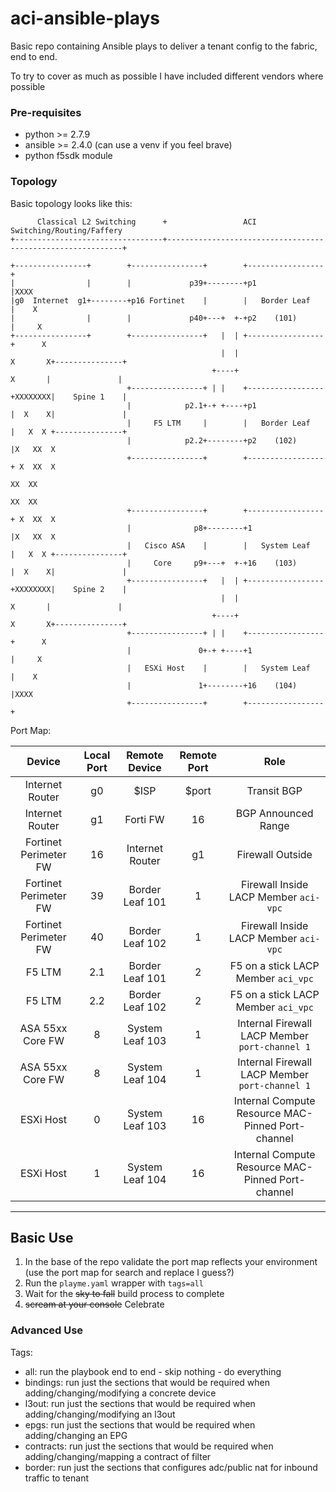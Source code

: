 # aci-ansible-plays

Basic repo containing Ansible plays to deliver a tenant config to the fabric, end to end.

To try to cover as much as possible I have included different vendors where possible

### Pre-requisites

- python >= 2.7.9
- ansible >= 2.4.0 (can use a venv if you feel brave)
- python f5sdk module

### Topology

Basic topology looks like this: 

```text
      Classical L2 Switching      +                 ACI Switching/Routing/Faffery
+---------------------------------+------------------------------------------------------------+

+----------------+        +----------------+        +-----------------+
|                |        |             p39+--------+p1               |XXXX
|g0  Internet  g1+--------+p16 Fortinet    |        |   Border Leaf   |    X
|                |        |             p40+---+  +-+p2    (101)      |     X
+----------------+        +----------------+   |  | +-----------------+      X
                                               |  |                   X       X+---------------+
                                             +----+                    X       |               |
                          +----------------+ | |    +-----------------+XXXXXXXX|    Spine 1    |
                          |            p2.1+-+ +----+p1               |  X    X|               |
                          |     F5 LTM     |        |   Border Leaf   |   X  X +---------------+
                          |            p2.2+--------+p2    (102)      |X   XX  X
                          +----------------+        +-----------------+ X  XX  X
                                                                         XX  XX
                                                                         XX  XX
                          +----------------+        +-----------------+ X  XX  X
                          |              p8+--------+1                |X   XX  X
                          |   Cisco ASA    |        |   System Leaf   |   X  X +---------------+
                          |     Core     p9+---+  +-+16    (103)      |  X    X|               |
                          +----------------+   |  | +-----------------+XXXXXXXX|    Spine 2    |
                                               |  |                    X       |               |
                                             +----+                   X       X+---------------+
                          +----------------+ | |    +-----------------+      X
                          |               0+-+ +----+1                |     X
                          |   ESXi Host    |        |   System Leaf   |    X
                          |               1+--------+16    (104)      |XXXX
                          +----------------+        +-----------------+
```
Port Map:

| Device                | Local Port | Remote Device  | Remote Port|  Role                                             |
| :-------------------: | :---------:| :------------: | :--------: | :-----------------------------------------------: | 
| Internet Router       | g0        | $ISP            | $port      | Transit BGP                                       |
| Internet Router       | g1        | Forti FW        | 16         | BGP Announced Range                               |
| Fortinet Perimeter FW | 16        | Internet Router | g1         | Firewall Outside                                  |
| Fortinet Perimeter FW | 39        | Border Leaf 101 | 1          | Firewall Inside LACP Member `aci-vpc`             |
| Fortinet Perimeter FW | 40        | Border Leaf 102 | 1          | Firewall Inside LACP Member `aci-vpc`             |
| F5 LTM                | 2.1       | Border Leaf 101 | 2          | F5 on a stick LACP Member `aci_vpc`               |
| F5 LTM                | 2.2       | Border Leaf 102 | 2          | F5 on a stick LACP Member `aci_vpc`               |
| ASA 55xx Core FW      | 8         | System Leaf 103 | 1          | Internal Firewall LACP Member `port-channel 1`    |
| ASA 55xx Core FW      | 8         | System Leaf 104 | 1          | Internal Firewall LACP Member `port-channel 1`    |
| ESXi Host             | 0         | System Leaf 103 | 16         | Internal Compute Resource MAC-Pinned Port-channel | 
| ESXi Host             | 1         | System Leaf 104 | 16         | Internal Compute Resource MAC-Pinned Port-channel |

---

## Basic Use

1) In the base of the repo validate the port map reflects your environment (use the port map for search and replace I guess?)
2) Run the `playme.yaml` wrapper with `tags=all`
3) Wait for the ~~sky to fall~~ build process to complete
4) ~~scream at your console~~ Celebrate

### Advanced Use

Tags:
- all: run the playbook end to end - skip nothing - do everything
- bindings: run just the sections that would be required when adding/changing/modifying a concrete device
- l3out: run just the sections that would be required when adding/changing/modifying an l3out
- epgs: run just the sections that would be required when adding/changing an EPG
- contracts: run just the sections that would be required when adding/changing/mapping a contract of filter
- border: run just the sections that configures adc/public nat for inbound traffic to tenant

